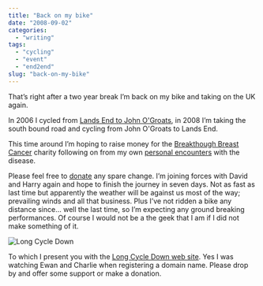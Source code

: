 ```yaml
---
title: "Back on my bike"
date: "2008-09-02"
categories:
  - "writing"
tags:
  - "cycling"
  - "event"
  - "end2end"
slug: "back-on-my-bike"
---
```


That’s right after a two year break I’m back on my bike and taking on the UK again.

In 2006 I cycled from [Lands End to John O'Groats](https://adamchamberlin.info/tagged/end2end/), in 2008 I’m taking the south bound road and cycling from John O'Groats to Lands End.

This time around I’m hoping to raise money for the [Breakthough Breast Cancer](https://www.breakthrough.org.uk/) charity following on from my own [personal encounters](https://adamchamberlin.info/2007/01/christmas-is-a-trying-time/) with the disease.

Please feel free to [donate](https://www.justgiving.com/3menonbikes) any spare change. I’m joining forces with David and Harry again and hope to finish the journey in seven days. Not as fast as last time but apparently the weather will be against us most of the way; prevailing winds and all that business. Plus I’ve not ridden a bike any distance since… well the last time, so I’m expecting any ground breaking performances. Of course I would not be a the geek that I am if I did not make something of it.

![Long Cycle Down](/images/longcycledown.jpg)

To which I present you with the [Long Cycle Down web site](https://longcycledown.com). Yes I was watching Ewan and Charlie when registering a domain name. Please drop by and offer some support or make a donation.

